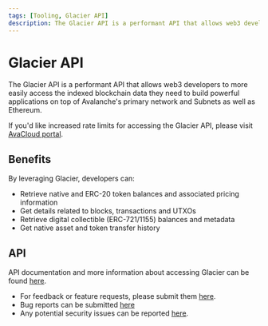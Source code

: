 ```yaml
---
tags: [Tooling, Glacier API]
description: The Glacier API is a performant API that allows web3 developers to more easily access the indexed blockchain data they need to build powerful applications on top of Avalanche's primary and subnetworks as well as Ethereum.
---
```

# Glacier API

The Glacier API is a performant API that allows web3 developers to more easily
access the indexed blockchain data they need to build powerful applications on
top of Avalanche's primary network and Subnets as well as Ethereum.

If you'd like increased rate limits for accessing the Glacier API, please 
visit [AvaCloud portal](https://avacloud.io/).

## Benefits

By leveraging Glacier, developers can:

- Retrieve native and ERC-20 token balances and associated pricing information
- Get details related to blocks, transactions and UTXOs
- Retrieve digital collectible (ERC-721/1155) balances and metadata
- Get native asset and token transfer history

## API

API documentation and more information about accessing Glacier can be found [here](https://glacier.docs.avacloud.io/).

- For feedback or feature requests, please submit them [here](https://forms.gle/gTEoZ2XtRtx4TRSw6).
- Bug reports can be submitted [here](https://docs.google.com/forms/d/e/1FAIpQLSeJQrcp7QoNiqozMDKrVJGX5wpU827d3cVTgF8qa7t_J1Pb-g/viewform)
- Any potential security issues can be reported [here](https://hackenproof.com/avalanche).
